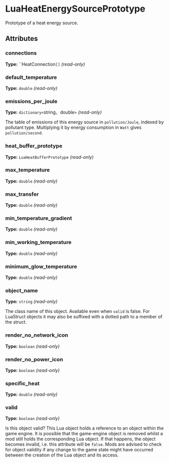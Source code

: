 # LuaHeatEnergySourcePrototype

Prototype of a heat energy source.

## Attributes

### connections

**Type:** ``HeatConnection`[]` _(read-only)_



### default_temperature

**Type:** `double` _(read-only)_



### emissions_per_joule

**Type:** `dictionary<`string`, `double`>` _(read-only)_

The table of emissions of this energy source in `pollution/Joule`, indexed by pollutant type. Multiplying it by energy consumption in `Watt` gives `pollution/second`.

### heat_buffer_prototype

**Type:** `LuaHeatBufferPrototype` _(read-only)_



### max_temperature

**Type:** `double` _(read-only)_



### max_transfer

**Type:** `double` _(read-only)_



### min_temperature_gradient

**Type:** `double` _(read-only)_



### min_working_temperature

**Type:** `double` _(read-only)_



### minimum_glow_temperature

**Type:** `double` _(read-only)_



### object_name

**Type:** `string` _(read-only)_

The class name of this object. Available even when `valid` is false. For LuaStruct objects it may also be suffixed with a dotted path to a member of the struct.

### render_no_network_icon

**Type:** `boolean` _(read-only)_



### render_no_power_icon

**Type:** `boolean` _(read-only)_



### specific_heat

**Type:** `double` _(read-only)_



### valid

**Type:** `boolean` _(read-only)_

Is this object valid? This Lua object holds a reference to an object within the game engine. It is possible that the game-engine object is removed whilst a mod still holds the corresponding Lua object. If that happens, the object becomes invalid, i.e. this attribute will be `false`. Mods are advised to check for object validity if any change to the game state might have occurred between the creation of the Lua object and its access.

